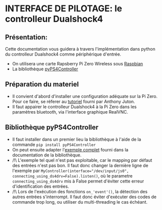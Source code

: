# INTERFACE DE PILOTAGE: le controlleur Dualshock4
## Présentation:
Cette documentation vous guidera à travers l'implémentation dans python du controlleur Dualshock4 comme périphérique d'entrée.
- On utilisera une carte Rapsberry Pi Zero Wireless sous [Raspbian](https://www.raspberrypi.com/software/)
- La bibliothèque [pyPS4Controller](https://pypi.org/project/pyPS4Controller/)

## Préparation du materiel
- Il convient d'abord d'installer une configuration adéquate sur la Pi Zero. Pour ce faire, se réferer au [tutoriel](Installation_RaspberryPi4_minimum.pdf) fourni par Anthony Juton.
- Il faut appairer le controlleur Dualshock4 à la Pi Zero dans les paramètres bluetooth, via l'interface graphique RealVNC.

## Bibliothèque pyPS4Controller
- Il faut installer dans un premier lieu la bibliothèque à l'aide de la commande ```pip install pyPS4Controller```
- On peut ensuite adapter l'[exemple complet](https://pypi.org/project/pyPS4Controller/1.1.1/) fourni dans la documentation de la bibliothèque.
- /!\ L'exemple tel quel n'est pas exploitable, car le mapping par défaut des entrées n'est pas bon. Il faut donc changer la dernière ligne de l'exemple par ```MyController(interface="/dev/input/js0", connecting_using_ds4drv=False).listen()```, où le parametre ```connecting_using_ds4drv``` mis à False permet d'éviter cette erreur d'identification des entrées.
- /!\ Lors de l'exécution des fonctions ```on_'event'()```, la détection des autres entrées s'interrompt. Il faut donc éviter d'exécuter des codes de commande trop long, ou utiliser du multi-threading le cas échéant. 
